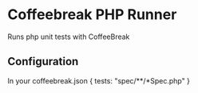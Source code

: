 Coffeebreak PHP Runner
======================

Runs php unit tests with CoffeeBreak

Configuration
-------------

In your coffeebreak.json
	{
		tests: "spec/**/*Spec.php"
	}